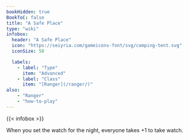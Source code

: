 ```yaml
---
bookHidden: true
BookToC: false
title: "A Safe Place"
type: "wiki"
infobox:
  header: "A Safe Place"
  icon: "https://seiyria.com/gameicons-font/svg/camping-tent.svg"
  iconSize: 50

  labels:
    - label: "Type"
      item: "Advanced"
    - label: "Class"
      item: "[Ranger](/ranger/)"
also:
    - "Ranger"
    - "how-to-play"
---
```


{{< infobox >}}

When you set the watch for the night, everyone takes +1 to take watch.